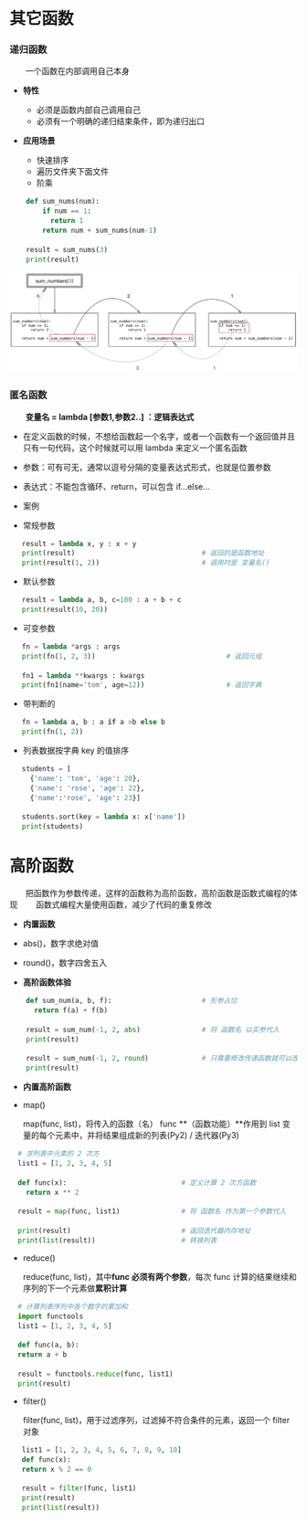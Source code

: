 # 其它函数
### 递归函数
&emsp;&emsp;一个函数在内部调用自己本身
* **特性**
  * 必须是函数内部自己调用自己
  * 必须有一个明确的递归结束条件，即为递归出口


* **应用场景**
  * 快速排序
  * 遍历文件夹下面文件
  * 阶乘
  
```python
    def sum_nums(num):
        if num == 1:
          return 1
        return num + sum_nums(num-1)

    result = sum_nums(3)
    print(result)
```

![](/assets/QQ20200928-133117@2x.png)


### 匿名函数
&emsp;&emsp;**变量名 = lambda [参数1,参数2..] ：逻辑表达式**
*  在定义函数的时候，不想给函数起一个名字，或者一个函数有一个返回值并且只有一句代码，这个时候就可以用 lambda 来定义一个匿名函数
  *  参数：可有可无，通常以逗号分隔的变量表达式形式，也就是位置参数
  *  表达式：不能包含循环、return，可以包含 if...else...

* 案例
 * 常规参数
 
 ```python
    result = lambda x, y : x + y
    print(result)                               # 返回的是函数地址
    print(result(1, 2))                         # 调用时是 变量名()
 ```

 * 默认参数

 ```python
    result = lambda a, b, c=100 : a + b + c
    print(result(10, 20))

 ```

 * 可变参数
 
 ```python
    fn = lambda *args : args
    print(fn(1, 2, 3))                                # 返回元组
    
    fn1 = lambda **kwargs : kwargs
    print(fn1(name='tom', age=12))                    # 返回字典 
 ```

 * 带判断的

 ```python
    fn = lambda a, b : a if a >b else b
    print(fn(1, 2))
 ```

 * 列表数据按字典 key 的值排序

 ```python     
    students = [
      {'name': 'tom', 'age': 20},
      {'name': 'rose', 'age': 22},
      {'name':'rose', 'age': 23}]
    
    students.sort(key = lambda x: x['name'])
    print(students)

 ```


# 高阶函数
&emsp;&emsp;把函数作为参数传递，这样的函数称为高阶函数，高阶函数是函数式编程的体现
&emsp;&emsp;函数式编程大量使用函数，减少了代码的重复修改

* **内置函数**
 * abs()，数字求绝对值
 * round()，数字四舍五入
    
                    
* **高阶函数体验**

```python
    def sum_num(a, b, f):                      # 形参占位
      return f(a) + f(b)            
     
    result = sum_num(-1, 2, abs)               # 将 函数名 以实参代入
    print(result)
    
    result = sum_num(-1, 2, round)             # 只需要修改传递函数就可以改变整个函数作用
    print(result)

```

* **内置高阶函数**
 * map()
 
   map(func, list)，将传入的函数（名） func **（函数功能）**作用到 list 变量的每个元素中，并将结果组成新的列表(Py2) / 迭代器(Py3)

  ```python
    # 求列表中元素的 2 次方
    list1 = [1, 2, 3, 4, 5]
    
    def func(x):                            # 定义计算 2 次方函数
      return x ** 2

    result = map(func, list1)               # 将 函数名 作为第一个参数代入

    print(result)                           # 返回迭代器内存地址
    print(list(result))                     # 转换列表
 
  ```

 * reduce()

   reduce(func, list)，其中**func 必须有两个参数**，每次 func 计算的结果继续和序列的下一个元素做**累积计算**

  ```python
    # 计算列表序列中各个数字的累加和
    import functools
    list1 = [1, 2, 3, 4, 5]
    
    def func(a, b):
    return a + b

    result = functools.reduce(func, list1)
    print(result)
  ```

 * filter()
   
   filter(func, list)，用于过滤序列，过滤掉不符合条件的元素，返回一个 filter 对象
  
 ```python
    list1 = [1, 2, 3, 4, 5, 6, 7, 8, 9, 10]
    def func(x):
    return x % 2 == 0

    result = filter(func, list1)
    print(result)
    print(list(result))
```























